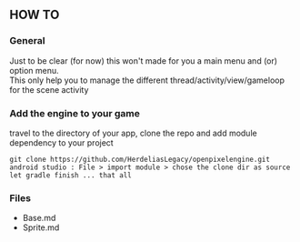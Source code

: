 ## HOW TO

### General
Just to be clear (for now) this won't made for you a main menu and (or) option menu.   
This only help you to manage the different thread/activity/view/gameloop for the scene activity

### Add the engine to your game

travel to the directory of your app, clone the repo and add module dependency to your project

    git clone https://github.com/HerdeliasLegacy/openpixelengine.git
    android studio : File > import module > chose the clone dir as source
    let gradle finish ... that all

### Files

 - Base.md
 - Sprite.md